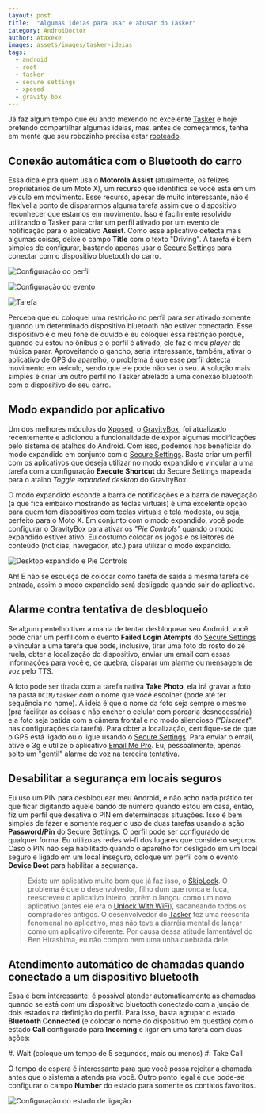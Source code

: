 ```yaml
---
layout: post
title:  "Algumas ideias para usar e abusar do Tasker"
category: AndroiDoctor
author: Ataxexe
images: assets/images/tasker-ideias
tags:
  - android
  - root
  - tasker
  - secure settings
  - xposed
  - gravity box
---
```


Já faz algum tempo que eu ando mexendo no excelente [Tasker][] e hoje pretendo compartilhar algumas ideias, mas, antes de começarmos, tenha em mente que seu robozinho precisa estar [rooteado][post-root].

## Conexão automática com o Bluetooth do carro

Essa dica é pra quem usa o **Motorola Assist** (atualmente, os felizes proprietários de um Moto X), um recurso que identifica se você está em um veículo em movimento. Esse recurso, apesar de muito interessante, não é flexível a ponto de dispararmos alguma tarefa assim que o dispositivo reconhecer que estamos em movimento. Isso é facilmente resolvido utilizando o Tasker para criar um perfil ativado por um evento de notificação para o aplicativo **Assist**. Como esse aplicativo detecta mais algumas coisas, deixe o campo **Title** com o texto "Driving". A tarefa é bem simples de configurar, bastando apenas usar o [Secure Settings][] para conectar com o dispositivo bluetooth do carro.

![Configuração do perfil]({{site.url}}/{{page.images}}/assist-profile.png)

![Configuração do evento]({{site.url}}/{{page.images}}/event-config.png)

![Tarefa]({{site.url}}/{{page.images}}/assist-task.png)

Perceba que eu coloquei uma restrição no perfil para ser ativado somente quando um determinado dispositivo bluetooth não estiver conectado. Esse dispositivo é o meu fone de ouvido e eu coloquei essa restrição porque, quando eu estou no ônibus e o perfil é ativado, ele faz o meu *player* de música parar. Aproveitando o gancho, seria interessante, também, ativar o aplicativo de GPS do aparelho, o problema é que esse perfil detecta movimento em veículo, sendo que ele pode não ser o seu. A solução mais simples é criar um outro perfil no Tasker atrelado a uma conexão bluetooth com o dispositivo do seu carro.

## Modo expandido por aplicativo

Um dos melhores módulos do [Xposed][], o [GravityBox][], foi atualizado recentemente e adicionou a funcionalidade de expor algumas modificações pelo sistema de atalhos do Android. Com isso, podemos nos beneficiar do modo expandido em conjunto com o [Secure Settings][]. Basta criar um perfil com os aplicativos que deseja utilizar no modo expandido e vincular a uma tarefa com a configuração **Execute Shortcut** do Secure Settings mapeada para o atalho *Toggle expanded desktop* do GravityBox.

O modo expandido esconde a barra de notificações e a barra de navegação (a que fica embaixo mostrando as teclas virtuais) é uma excelente opção para quem tem dispositivos com teclas virtuais e tela modesta, ou seja, perfeito para o Moto X. Em conjunto com o modo expandido, você pode configurar o GravityBox para ativar os *"Pie Controls"* quando o modo expandido estiver ativo. Eu costumo colocar os jogos e os leitores de conteúdo (notícias, navegador, etc.) para utilizar o modo expandido.

![Desktop expandido e Pie Controls]({{site.url}}/{{page.images}}/expanded-desktop.png)

Ah! E não se esqueça de colocar como tarefa de saída a mesma tarefa de entrada, assim o modo expandido será desligado quando sair do aplicativo.

## Alarme contra tentativa de desbloqueio

Se algum pentelho tiver a mania de tentar desbloquear seu Android, você pode criar um perfil com o evento **Failed Login Atempts** do [Secure Settings][] e vincular a uma tarefa que pode, inclusive, tirar uma foto do rosto do zé ruela, obter a localização do dispositivo, enviar um email com essas informações para você e, de quebra, disparar um alarme ou mensagem de voz pelo TTS.

A foto pode ser tirada com a tarefa nativa **Take Photo**, ela irá gravar a foto na pasta `DCIM/tasker` com o nome que você escolher (pode até ter sequência no nome). A ideia é que o nome da foto seja sempre o mesmo (pra facilitar as coisas e não encher o celular com porcaria desnecessária) e a foto seja batida com a câmera frontal e no modo silencioso (*"Discreet"*, nas configurações da tarefa). Para obter a localização, certifique-se de que o GPS está ligado ou o ligue usando o [Secure Settings][]. Para enviar o email, ative o 3g e utilize o aplicativo [Email Me Pro][]. Eu, pessoalmente, apenas solto um "gentil" alarme de voz na terceira tentativa.

## Desabilitar a segurança em locais seguros

Eu uso um PIN para desbloquear meu Android, e não acho nada prático ter que ficar digitando aquele bando de número quando estou em casa, então, fiz um perfil que desativa o PIN em determinadas situações. Isso é bem simples de fazer e somente requer o uso de duas tarefas usando a ação **Password/Pin** do [Secure Settings][]. O perfil pode ser configurado de qualquer forma. Eu utilizo as redes wi-fi dos lugares que considero seguros. Caso o PIN não seja habilitado quando o aparelho for desligado em um local seguro e ligado em um local inseguro, coloque um perfil com o evento **Device Boot** para habilitar a segurança.

> Existe um aplicativo muito bom que já faz isso, o [SkipLock][]. O problema é que o desenvolvedor, filho dum que ronca e fuça, reescreveu o aplicativo inteiro, porém o lançou como um novo aplicativo (antes ele era o [Unlock With WiFi][]), sacaneando todos os compradores antigos. O desenvolvedor do [Tasker][] fez uma reescrita fenomenal no aplicativo, mas não teve a diarréia mental de lançar como um aplicativo diferente. Por causa dessa atitude lamentável do Ben Hirashima, eu não compro nem uma unha quebrada dele.

## Atendimento automático de chamadas quando conectado a um dispositivo bluetooth

Essa é bem interessante: é possível atender automaticamente as chamadas quando se está com um dispositivo bluetooth conectado com a junção de dois estados na definição do perfil. Para isso, basta agrupar o estado **Bluetooth Connected** (e colocar o nome do dispositivo em questão) com o estado **Call** configurado para **Incoming** e ligar em uma tarefa com duas ações:

#. Wait (coloque um tempo de 5 segundos, mais ou menos)
#. Take Call

O tempo de espera é interessante para que você possa rejeitar a chamada antes que o sistema a atenda pra você. Outro ponto legal é que pode-se configurar o campo **Number** do estado para somente os contatos favoritos.

![Configuração do estado de ligação]({{site.url}}/{{page.images}}/call-incoming.png)

[tasker]: <https://play.google.com/store/apps/details?id=net.dinglisch.android.taskerm>
[secure settings]: <https://play.google.com/store/apps/details?id=com.intangibleobject.securesettings.plugin>
[gravitybox]: <http://repo.xposed.info/module/com.ceco.gm2.gravitybox>
[xposed]: <http://forum.xda-developers.com/showthread.php?t=1574401>
[email me pro]: <https://play.google.com/store/apps/details?id=com.caramellabs.emailmepro>
[skiplock]: <https://play.google.com/store/apps/details?id=com.benhirashima.skiplock>
[unlock with wifi]: <https://play.google.com/store/apps/details?id=com.benhirashima.unlockwithwifi>

[post-root]: <{{site.url}}/posts/root-o-papel-higienico-eletronico-para-o-seu-android>
[post-xposed]: <{{site.url}}/posts/xposed-a-forma-genial-de-se-modificar-uma-rom>
